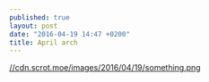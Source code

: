 ```yaml
---
published: true
layout: post
date: "2016-04-19 14:47 +0200"
title: April arch
---
```

[//cdn.scrot.moe/images/2016/04/19/something.png](//cdn.scrot.moe/images/2016/04/19/something.png)
